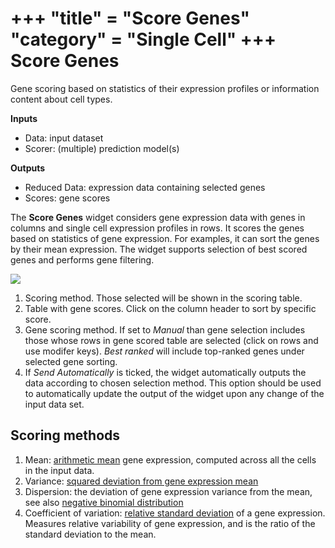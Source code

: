 +++
"title" = "Score Genes"
"category" = "Single Cell"
+++
Score Genes
===========

Gene scoring based on statistics of their expression profiles or information content about cell types.

**Inputs**
- Data: input dataset
- Scorer: (multiple) prediction model(s)

**Outputs**
- Reduced Data: expression data containing selected genes
- Scores: gene scores


The **Score Genes** widget considers gene expression data with genes in columns and single cell
expression profiles in rows. It scores the genes based on statistics of gene expression. For examples, it can sort
the genes by their mean expression. The widget supports selection of best scored genes and performs gene filtering.

![](../images/ScoreGenes-stamped.png)

1. Scoring method. Those selected will be shown in the scoring table.
2. Table with gene scores. Click on the column header to sort by specific score.
3. Gene scoring method. If set to *Manual* than gene selection includes those whose rows in gene scored table
   are selected (click on rows and use modifer keys). *Best ranked* will include top-ranked genes under selected
   gene sorting.
4. If *Send Automatically* is ticked, the widget automatically outputs the data according to chosen selection
   method. This option should be used to automatically update the output of the widget upon any change of the
   input data set.

Scoring methods
---------------

1. Mean: [arithmetic mean](https://en.wikipedia.org/wiki/Mean) gene expression, computed across all the cells in the input data.
2. Variance: [squared deviation from gene expression mean](https://en.wikipedia.org/wiki/Variance)
3. Dispersion: the deviation of gene expression variance from the mean,
   see also [negative binomial distribution](https://en.wikipedia.org/wiki/Negative_binomial_distribution)
4. Coefficient of variation: [relative standard deviation](https://en.wikipedia.org/wiki/Coefficient_of_variation)
   of a gene expression. Measures relative variability of gene expression, and is the ratio of the standard deviation to the mean.
